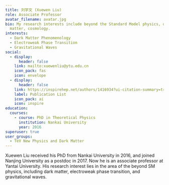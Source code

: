 ```yaml
---
title: 刘学文 (Xuewen Liu)
role: Associate Professor
avatar_filename: avatar.jpg
bio: My research interests include beyond the Standard Model physics, dark
  matter, cosmology.
interests:
  - Dark Matter Phenomenology
  - Electroweak Phase Transition
  - Gravitational Waves
social:
  - display:
      header: false
    link: mailto:xuewenliu@ytu.edu.cn
    icon_pack: fas
    icon: envelope
  - display:
      header: false
    link: https://inspirehep.net/authors/1416934?ui-citation-summary=true
    label: Publication List
    icon_pack: ai
    icon: inspire
education:
  courses:
    - course: PhD in Theoretical Physics
      institution: Nankai University
      year: 2016
superuser: true
user_groups:
  - TeV New Physics and Dark Matter
---
```

Xuewen Liu received his PhD from Nankai University in 2016, and joined Nanjing University as a postdoc in 2017. Now he is an associate professor at Yantai University. His research interest lies in the area of the beyond SM physics, including dark matter, electroweak phase transition, and gravitational waves.